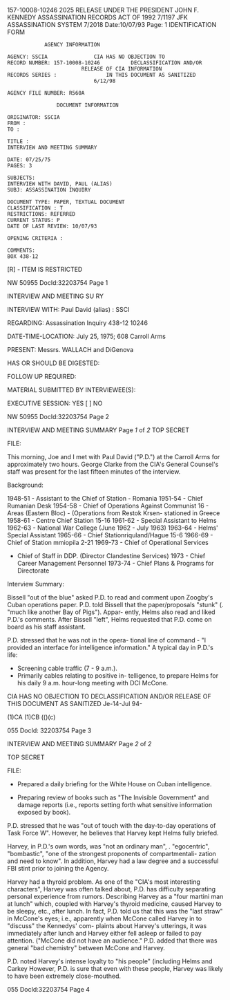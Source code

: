 157-10008-10246	2025 RELEASE UNDER THE PRESIDENT JOHN F. KENNEDY ASSASSINATION RECORDS ACT OF 1992
				7/1197
JFK ASSASSINATION SYSTEM
					7/2018	Date:10/07/93
							Page: 1
				IDENTIFICATION FORM

				AGENCY INFORMATION

	AGENCY: SSCIA				CIA HAS NO OBJECTION TO
	RECORD NUMBER: 157-10008-10246			DECLASSIFICATION AND/OR
							RELEASE OF CIA INFORMATION
	RECORDS SERIES :				IN THIS DOCUMENT AS SANITIZED
								6/12/98

	AGENCY FILE NUMBER: R560A

					DOCUMENT INFORMATION

	ORIGINATOR: SSCIA
	FROM :
	TO :

	TITLE :
	INTERVIEW AND MEETING SUMMARY

	DATE: 07/25/75
	PAGES: 3

	SUBJECTS:
	INTERVIEW WITH DAVID, PAUL (ALIAS)
	SUBJ: ASSASSINATION INQUIRY

	DOCUMENT TYPE: PAPER, TEXTUAL DOCUMENT
	CLASSIFICATION : T
	RESTRICTIONS: REFERRED
	CURRENT STATUS: P
	DATE OF LAST REVIEW: 10/07/93

	OPENING CRITERIA :

	COMMENTS:
	BOX 438-12
[R] - ITEM IS RESTRICTED

NW 50955 DocId:32203754 Page 1

INTERVIEW AND MEETING SU RY

INTERVIEW WITH:	Paul David (alias)	:	SSCI

REGARDING:	Assassination Inquiry				438-12
							10246

DATE-TIME-LOCATION:	July 25, 1975; 608 Carroll Arms

PRESENT:	Messrs. WALLACH and DiGenova

HAS OR SHOULD BE DIGESTED:

FOLLOW UP REQUIRED:

MATERIAL SUBMITTED BY INTERVIEWEE(S):

EXECUTIVE SESSION:		YES		[ ] NO

NW 50955 DocId:32203754 Page 2

INTERVIEW AND MEETING SUMMARY						Page _1_ of _2_
TOP SECRET

FILE:

This morning, Joe and I met with Paul David
("P.D.") at the Carroll Arms for approximately
two hours. George Clarke from the CIA's General
Counsel's staff was present for the last fifteen
minutes of the interview.

Background:

1948-51 - Assistant to the Chief of Station -
Romania
1951-54 - Chief Rumanian Desk
1954-58 - Chief of Operations Against Communist
16 - Areas (Eastern Bloc) - (Operations from
Restok Krsen- stationed in Greece
1958-61 - Centre Chief Station 15-16
1961-62 - Special Assistant to Helms
1962-63 - National War College (June 1962 -
July 1963)
1963-64 - Helms' Special Assistant
1965-66 - Chief Stationriquland/Hague 15-6
1966-69 - Chief of Station mmiopila 2-21
1969-73 - Chief of Operational Services
- Chief of Staff in DDP. (Director
Clandestine Services)
1973 - Chief Career Management Personnel
1973-74 - Chief Plans & Programs for Directorate

Interview Summary:

Bissell "out of the blue" asked P.D. to read
and comment upon Zoogby's Cuban operations paper.
P.D. told Bissell that the paper/proposals "stunk"
(. "much like another Bay of Pigs"). Appar-
ently, Helms also read and liked P.D.'s comments.
After Bissell "left", Helms requested that P.D.
come on board as his staff assistant.

P.D. stressed that he was not in the opera-
tional line of command - "I provided an interface
for intelligence information." A typical day in
P.D.'s life:

- Screening cable traffic (7 - 9 a.m.).
- Primarily cables relating to positive in-
telligence, to prepare Helms for his daily
9 a.m. hour-long meeting with DCI McCone.

CIA HAS NO OBJECTION TO
DECLASSIFICATION AND/OR
RELEASE OF THIS DOCUMENT
AS SANITIZED
Je-14-Jul 94-

(1)CA
(1)CB
(()(c)

055 DocId: 32203754 Page 3

INTERVIEW AND MEETING SUMMARY						Page _2_ of _2_

TOP SECRET

FILE:

- Prepared a daily briefing for the White
House on Cuban intelligence.

- Preparing review of books such as "The
Invisible Government" and damage reports
(i.e., reports setting forth what sensitive
information exposed by book).

P.D. stressed that he was "out of touch with the
day-to-day operations of Task Force W". However,
he believes that Harvey kept Helms fully briefed.

Harvey, in P.D.'s own words, was "not an
ordinary man", . "egocentric", "bombastic",
"one of the strongest proponents of compartmentali-
zation and need to know". In addition, Harvey had
a law degree and a successful FBI stint prior to
joining the Agency.

Harvey had a thyroid problem. As one of the
"CIA's most interesting characters", Harvey was
often talked about, P.D. has difficulty separating
personal experience from rumors. Describing
Harvey as a "four martini man at lunch"
which, coupled with Harvey's thyroid medicine,
caused Harvey to be sleepy, etc., after lunch. In
fact, P.D. told us that this was the "last straw"
in McCone's eyes; i.e., apparently when McCone
called Harvey in to "discuss" the Kennedys' com-
plaints about Harvey's utterings, it was immediately
after lunch and Harvey either fell asleep or failed
to pay attention. ("McCone did not have an audience."
P.D. added that there was general "bad chemistry"
between McCone and Harvey.

P.D. noted Harvey's intense loyalty to "his people"
(including Helms and Carkey However, P.D.
is sure that even with these people, Harvey was
likely to have been extremely close-mouthed.

055 DocId:32203754 Page 4
